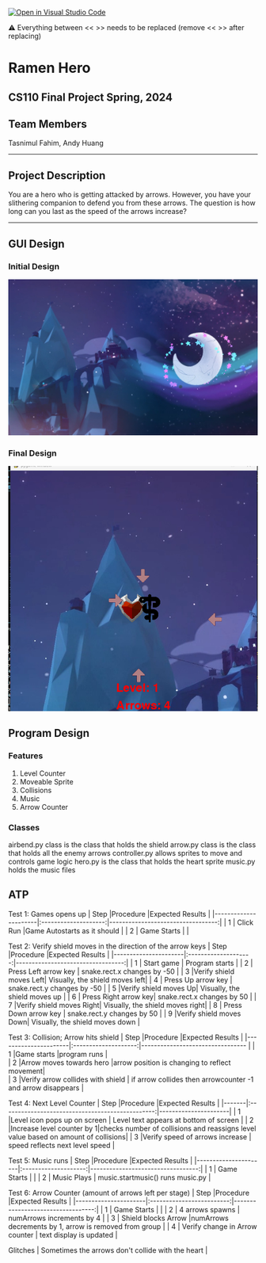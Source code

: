 [![Open in Visual Studio Code](https://classroom.github.com/assets/open-in-vscode-718a45dd9cf7e7f842a935f5ebbe5719a5e09af4491e668f4dbf3b35d5cca122.svg)](https://classroom.github.com/online_ide?assignment_repo_id=14753976&assignment_repo_type=AssignmentRepo)

:warning: Everything between << >> needs to be replaced (remove << >> after replacing)

# Ramen Hero
## CS110 Final Project  Spring, 2024 

## Team Members

Tasnimul Fahim, Andy Huang

***

## Project Description

You are a hero who is getting attacked by arrows. However, you have your slithering companion to defend you from these arrows. The question is how long can you last as the speed of the arrows increase?

***    

## GUI Design

### Initial Design

![initial gui](assets/backround.jpg)

### Final Design

![final gui](assets/finalgui.png)

## Program Design

### Features

1. Level Counter
2. Moveable Sprite
3. Collisions
4. Music
5. Arrow Counter

### Classes

airbend.py class is the class that holds the shield
arrow.py class is the class that holds all the enemy arrows
controller.py allows sprites to move and controls game logic
hero.py is the class that holds the heart sprite
music.py holds the music files

## ATP
Test 1: Games opens up 
| Step                 |Procedure             |Expected Results                   |
|----------------------|:--------------------:|----------------------------------:|
|  1                   | Click Run            |Game Autostarts as it should       |
|  2                   | Game Starts          |                                   |


Test 2: Verify shield moves in the direction of the arrow keys 
| Step                 |Procedure             |Expected Results                   |
|----------------------|:--------------------:|----------------------------------:|
|  1                   | Start game           |    Program starts                 |
|  2                   | Press Left arrow key |   snake.rect.x changes by -50     |
|  3                   |Verify shield moves Left|  Visually, the shield moves left|
|  4                   | Press Up arrow key   |   snake.rect.y changes by -50     |
|  5                   |Verify shield moves Up|   Visually, the shield moves up   |
|  6                   | Press Right arrow key|   snake.rect.x changes by 50      |
|  7                   |Verify shield moves Right| Visually, the shield moves right|
|  8                   | Press Down arrow key |   snake.rect.y changes by 50      |
|  9                   |Verify shield moves Down| Visually, the shield moves down |

Test 3: Collision; Arrow hits shield 
| Step                 |Procedure             |Expected Results                  |
|----------------------|:--------------------:|--------------------------------- |
|  1         |Game starts                        |program runs             |                        
|  2         |Arrow moves towards hero           |arrow position is changing to reflect movement|                        
|  3         |Verify arrow collides with shield  | if arrow collides then arrowcounter -1 and arrow disappears |                  

Test 4: Next Level Counter
| Step  |Procedure                                         |Expected Results      |
|-------|:------------------------------------------------:|----------------------|
|  1    |Level icon pops up on screen                     | Level text appears at bottom of screen    |
|  2    |Increase level counter by 1|checks number of collisions and reassigns level value based on amount of collisions|
|  3    |Verify speed of arrows increase                  | speed reflects next level speed  |

Test 5: Music runs
| Step                 |Procedure             |Expected Results                   |
|----------------------|:--------------------:|----------------------------------:|
|  1                   | Game Starts          |                                   |
|  2                   | Music Plays          |  music.startmusic() runs music.py |

Test 6: Arrow Counter (amount of arrows left per stage)
| Step                 |Procedure                  |Expected Results                   |
|----------------------|:-------------------------:|----------------------------------:|
|  1                   | Game Starts               |                                   |
|  2                   | 4 arrows spawns           |  numArrows increments by 4        |
|  3                   | Shield blocks Arrow       |numArrows decrements by 1, arrow is removed from group  |
|  4                   | Verify change in Arrow counter    | text display is updated           |

Glitches
|  Sometimes the arrows don't collide with the heart |
